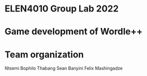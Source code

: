 
#  ELEN4010 Group Lab 2022 

#  Game development of Wordle++ 

#  Team organization
 
   Ntsemi Bophilo
   Thabang Sean Banyini
   Felix Mashingadze
